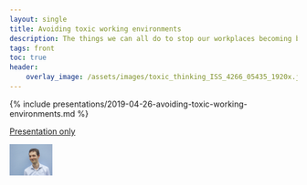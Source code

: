 ```yaml
---
layout: single
title: Avoiding toxic working environments
description: The things we can all do to stop our workplaces becoming bad for our health
tags: front
toc: true
header:
    overlay_image: /assets/images/toxic_thinking_ISS_4266_05435_1920x.jpg
---
```

{% include presentations/2019-04-26-avoiding-toxic-working-environments.md %}

[Presentation only](reveal/)

<a href="/assets/images/non-toxic-working/Alex_Stanhope-headshot-BC0283.jpg"><img style="width: 75px;" src="/assets/images/non-toxic-working/Alex_Stanhope-headshot-BC0283.jpg" alt="Alex Stanhope, programme headshot" /></a>
